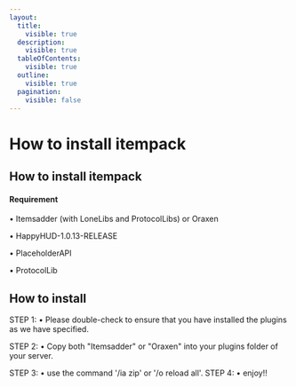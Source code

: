 ```yaml
---
layout:
  title:
    visible: true
  description:
    visible: true
  tableOfContents:
    visible: true
  outline:
    visible: true
  pagination:
    visible: false
---
```


# How to install itempack

## How to install itempack

#### Requirement

• Itemsadder (with LoneLibs and ProtocolLibs) or Oraxen&#x20;

• HappyHUD-1.0.13-RELEASE&#x20;

• PlaceholderAPI&#x20;

• ProtocolLib

## How to install

STEP 1: • Please double-check to ensure that you have installed the plugins as we have specified.

STEP 2: • Copy both "Itemsadder" or "Oraxen" into your plugins folder of your server.

STEP 3: • use the command '/ia zip' or '/o reload all'. STEP 4: • enjoy!!
